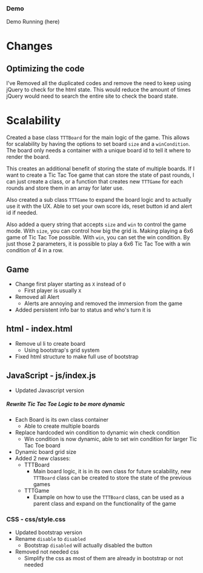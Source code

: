 ### Demo
Demo Running (here)

# Changes

## Optimizing the code
I've Removed all the duplicated codes and remove the need to keep using jQuery to check for the html state.
This would reduce the amount of times jQuery would need to search the entire site to check the board state.

# Scalability
Created a base class `TTTBoard` for the main logic of the game. This allows for scalability by having the options
to set board `size` and a `winCondition`. The board only needs a container with a unique board id to 
tell it where to render the board.

This creates an additional benefit of storing the state of multiple boards. If I want to create a Tic Tac Toe game
that can store the state of past rounds, I can just create a class, or a function that creates new `TTTGame`
for each rounds and store them in an array for later use.

Also created a sub class `TTTGame` to expand the board logic and to actually use it with the UX. 
Able to set your own score ids, reset button id and alert id if needed.

Also added a query string that accepts `size` and `win` to control the game mode. 
With `size`, you can control how big the grid is. Making playing a 6x6 game of Tic Tac Toe possible.
With `win`, you can set the win condition.
By just those 2 parameters, it is possible to play a 6x6 Tic Tac Toe with a win condition of 4 in a row.

## Game
* Change first player starting as `X` instead of `O`
    * First player is usually `X`
* Removed all Alert
    * Alerts are annoying and removed the immersion from the game
* Added persistent info bar to status and who's turn it is 

## html - index.html
* Remove ul li to create board
    * Using bootstrap's grid system
* Fixed html structure to make full use of bootstrap 

## JavaScript - js/index.js
* Updated Javascript version
##### Rewrite Tic Tac Toe Logic to be more dynamic
* Each Board is its own class container
    * Able to create multiple boards
* Replace hardcoded win condition to dynamic win check condition
    * Win condition is now dynamic, able to set win condition for larger Tic Tac Toe board
* Dynamic board grid size
* Added 2 new classes:
    * TTTBoard
        * Main board logic, it is in its own class for future scalability,
        new `TTTBoard` class can be created to store the state of the previous games 
    * TTTGame
        * Example on how to use the `TTTBoard` class, 
        can be used as a parent class and expand on the functionality of the game   

### CSS - css/style.css
* Updated bootstrap version
* Rename `disable` to `disabled`
    * Bootstrap `disabled` will actually disabled the button
* Removed not needed css
    * Simplify the css as most of them are already in bootstrap or not needed 
